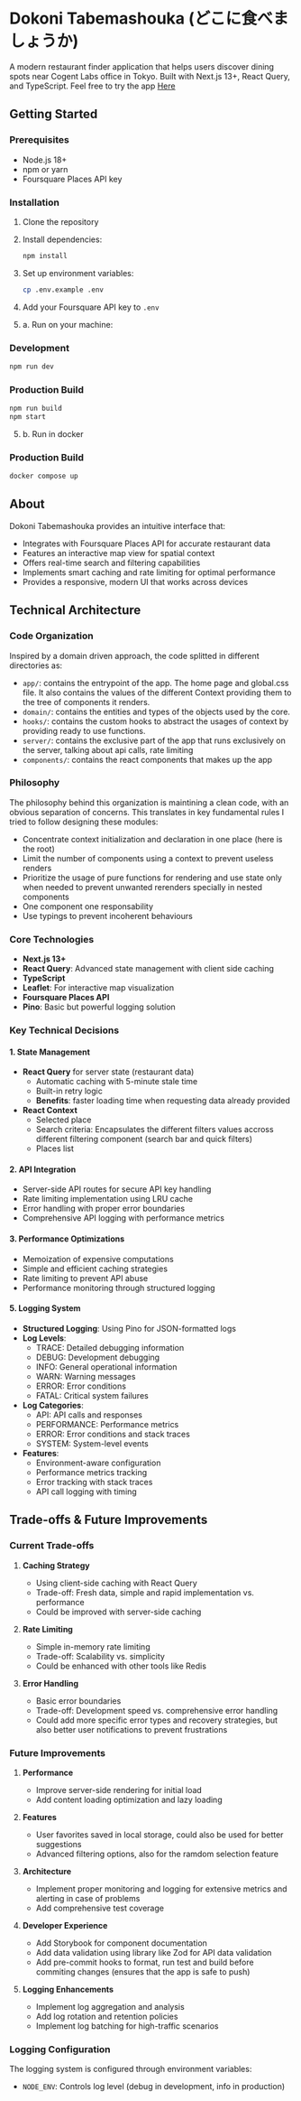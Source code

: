 # Dokoni Tabemashouka (どこに食べましょうか)

A modern restaurant finder application that helps users discover dining spots near Cogent Labs office in Tokyo. Built with Next.js 13+, React Query, and TypeScript.
Feel free to try the app [Here](https://tyjani.fr/)

## Getting Started

### Prerequisites
- Node.js 18+
- npm or yarn
- Foursquare Places API key

### Installation
1. Clone the repository
2. Install dependencies:
   ```bash
   npm install
   ```
3. Set up environment variables:
   ```bash
   cp .env.example .env
   ```
4. Add your Foursquare API key to `.env`

5. a. Run on your machine:
### Development
```bash
npm run dev
```

### Production Build
```bash
npm run build
npm start
```

5. b. Run in docker
### Production Build
```bash
docker compose up
```

## About

Dokoni Tabemashouka provides an intuitive interface that:
- Integrates with Foursquare Places API for accurate restaurant data
- Features an interactive map view for spatial context
- Offers real-time search and filtering capabilities
- Implements smart caching and rate limiting for optimal performance
- Provides a responsive, modern UI that works across devices

## Technical Architecture

### Code Organization
Inspired by a domain driven approach, the code splitted in different directories as:
- `app/`: contains the entrypoint of the app. The home page and global.css file. It also contains the values of the different Context providing them to the tree of components it renders.
- `domain/`: contains the entities and types of the objects used by the core.
- `hooks/`: contains the custom hooks to abstract the usages of context by providing ready to use functions.
- `server/`: contains the exclusive part of the app that runs exclusively on the server, talking about api calls, rate limiting
- `components/`: contains the react components that makes up the app

### Philosophy
The philosophy behind this organization is maintining a clean code, with an obvious separation of concerns. This translates in key fundamental rules I tried to follow designing these modules:
- Concentrate context initialization and declaration in one place (here is the root)
- Limit the number of components using a context to prevent useless renders
- Prioritize the usage of pure functions for rendering and use state only when needed to prevent unwanted rerenders specially in nested components
- One component one responsability
- Use typings to prevent incoherent behaviours

### Core Technologies
- **Next.js 13+**
- **React Query**: Advanced state management with client side caching
- **TypeScript**
- **Leaflet**: For interactive map visualization
- **Foursquare Places API**
- **Pino**: Basic but powerful logging solution 

### Key Technical Decisions

#### 1. State Management
- **React Query** for server state (restaurant data)
  - Automatic caching with 5-minute stale time
  - Built-in retry logic 
  - **Benefits**: faster loading time when requesting data already provided
- **React Context**
  - Selected place
  - Search criteria: Encapsulates the different filters values accross different filtering component (search bar and quick filters)
  - Places list

#### 2. API Integration
- Server-side API routes for secure API key handling
- Rate limiting implementation using LRU cache
- Error handling with proper error boundaries
- Comprehensive API logging with performance metrics

#### 3. Performance Optimizations
- Memoization of expensive computations
- Simple and efficient caching strategies
- Rate limiting to prevent API abuse
- Performance monitoring through structured logging

#### 5. Logging System
- **Structured Logging**: Using Pino for JSON-formatted logs
- **Log Levels**: 
  - TRACE: Detailed debugging information
  - DEBUG: Development debugging
  - INFO: General operational information
  - WARN: Warning messages
  - ERROR: Error conditions
  - FATAL: Critical system failures
- **Log Categories**:
  - API: API calls and responses
  - PERFORMANCE: Performance metrics
  - ERROR: Error conditions and stack traces
  - SYSTEM: System-level events
- **Features**:
  - Environment-aware configuration
  - Performance metrics tracking
  - Error tracking with stack traces
  - API call logging with timing

## Trade-offs & Future Improvements

### Current Trade-offs

1. **Caching Strategy**
   - Using client-side caching with React Query
   - Trade-off: Fresh data, simple and rapid implementation vs. performance
   - Could be improved with server-side caching

2. **Rate Limiting**
   - Simple in-memory rate limiting
   - Trade-off: Scalability vs. simplicity
   - Could be enhanced with other tools like Redis

3. **Error Handling**
   - Basic error boundaries
   - Trade-off: Development speed vs. comprehensive error handling
   - Could add more specific error types and recovery strategies, but also better user notifications to prevent frustrations

### Future Improvements

1. **Performance**
   - Improve server-side rendering for initial load
   - Add content loading optimization and lazy loading

2. **Features**
   - User favorites saved in local storage, could also be used for better suggestions 
   - Advanced filtering options, also for the ramdom selection feature

3. **Architecture**
   - Implement proper monitoring and logging for extensive metrics and alerting in case of problems
   - Add comprehensive test coverage

4. **Developer Experience**
   - Add Storybook for component documentation
   - Add data validation using library like Zod for API data validation
   - Add pre-commit hooks to format, run test and build before commiting changes (ensures that the app is safe to push)

5. **Logging Enhancements**
   - Implement log aggregation and analysis
   - Add log rotation and retention policies
   - Implement log batching for high-traffic scenarios

### Logging Configuration
The logging system is configured through environment variables:
- `NODE_ENV`: Controls log level (debug in development, info in production)
